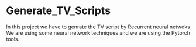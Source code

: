 # Generate_TV_Scripts
In this project we have to genrate the TV script by Recurrent neural netwoks
We are using some neural network techniques and we are using the Pytorch tools.
